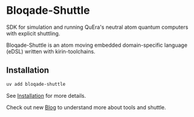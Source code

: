 # Bloqade-Shuttle

SDK for simulation and running QuEra's neutral atom quantum computers with explicit shuttling.

Bloqade-Shuttle is an atom moving embedded domain-specific language (eDSL) written with kirin-toolchains.

## Installation

```bash
uv add bloqade-shuttle
```

See [Installation](install.md) for more details.

Check out new [Blog](blog/index.md) to understand more about tools and shuttle.
